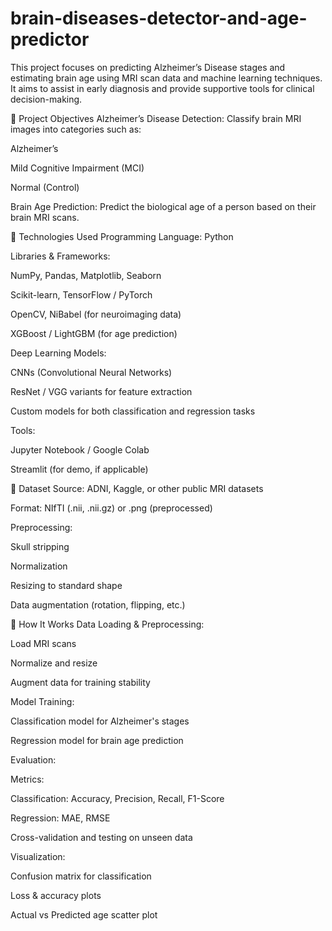 # brain-diseases-detector-and-age-predictor


This project focuses on predicting Alzheimer’s Disease stages and estimating brain age using MRI scan data and machine learning techniques. It aims to assist in early diagnosis and provide supportive tools for clinical decision-making.

📌 Project Objectives
Alzheimer’s Disease Detection: Classify brain MRI images into categories such as:

Alzheimer’s

Mild Cognitive Impairment (MCI)

Normal (Control)

Brain Age Prediction: Predict the biological age of a person based on their brain MRI scans.

🧬 Technologies Used
Programming Language: Python

Libraries & Frameworks:

NumPy, Pandas, Matplotlib, Seaborn

Scikit-learn, TensorFlow / PyTorch

OpenCV, NiBabel (for neuroimaging data)

XGBoost / LightGBM (for age prediction)

Deep Learning Models:

CNNs (Convolutional Neural Networks)

ResNet / VGG variants for feature extraction

Custom models for both classification and regression tasks

Tools:

Jupyter Notebook / Google Colab

Streamlit (for demo, if applicable)

📁 Dataset
Source: ADNI, Kaggle, or other public MRI datasets

Format: NIfTI (.nii, .nii.gz) or .png (preprocessed)

Preprocessing:

Skull stripping

Normalization

Resizing to standard shape

Data augmentation (rotation, flipping, etc.)

🚀 How It Works
Data Loading & Preprocessing:

Load MRI scans

Normalize and resize

Augment data for training stability

Model Training:

Classification model for Alzheimer's stages

Regression model for brain age prediction

Evaluation:

Metrics:

Classification: Accuracy, Precision, Recall, F1-Score

Regression: MAE, RMSE

Cross-validation and testing on unseen data

Visualization:

Confusion matrix for classification

Loss & accuracy plots

Actual vs Predicted age scatter plot


